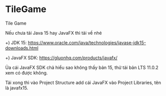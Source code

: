 # TileGame
Tile Game 

Nếu chưa tải Java 15 hay JavaFX thì tải về nhé

+) JDK 15: https://www.oracle.com/java/technologies/javase-jdk15-downloads.html

+) JavaFX SDK: https://gluonhq.com/products/javafx/

Ủa cái JavaFX SDK chả hiểu sao không thấy bản 15, thử tải bản LTS 11.0.2 xem có được không.

Tải xong thì vào Project Structure add cái JavaFX vào Project Libraries, tên là javafx15.
